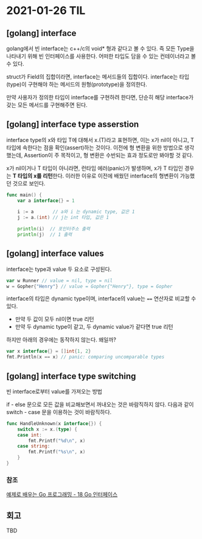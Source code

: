 # 2021-01-26 TIL
## [golang] interface
golang에서 빈 interface는 c++/c의 void* 형과 같다고 볼 수 있다. 즉 모든 Type을 나타내기 위해 빈 인터페이스를 사용한다. 어떠한 타입도 담을 수 있는 컨테이너라고 볼 수 있다.

struct가 Field의 집합이라면, interface는 메서드들의 집합이다. interface는 타입(type)이 구현해야 하는 메서드의 원형(prototype)을 정의한다. 

만약 사용자가 정의한 타입이 interface를 구현하려 한다면, 단순히 해당 interface가 갖는 모든 메서드를 구현해주면 된다. 

## [golang] interface type asserstion
interface type의 x와 타입 T에 대해서 x.(T)라고 표현하면, 이는 x가 nil이 아니고, T 타입에 속한다는 점을 확인(assert)하는 것이다. 이전에 형 변환을 위한 방법으로 생각했는데, Assertion이 주 목적이고, 형 변환은 수반되는 효과 정도로만 봐야할 것 같다. 

x가 nil이거나 T 타입이 아니라면, 런타임 에러(panic)가 발생하며, x가 T 타입인 경우는 **T 타입의 x를 리턴**한다. 이러한 이유로 이전에 배웠던 interface의 형변환이 가능했던 것으로 보인다. 

```go
func main() {
    var a interface{} = 1
 
    i := a       // a와 i 는 dynamic type, 값은 1
    j := a.(int) // j는 int 타입, 값은 1
 
    println(i)  // 포인터주소 출력
    println(j)  // 1 출력
```

## [golang] interface values
interface는 type과 value 두 요소로 구성된다. 

```go
var w Runner // value = nil, type = nil
w = Gopher{"Henry"} // value = Gopher{"Henry"}, type = Gopher
```

interface의 타입은 dynamic type이며, interface의 value는 `==` 연산자로 비교할 수 있다.

- 만약 두 값이 모두 nil이면 true 리턴
- 만약 두 dynamic type이 같고, 두 dynamic value가 같다면 true 리턴

하지만 아래의 경우에는 동작하지 않는다. 왜일까?
```go
var x interface{} = []int{1, 2}
fmt.Println(x == x) // panic: comparing uncomparable types
```

## [golang] interface type switching
빈 interface로부터 value를 가져오는 방법

if - else 문으로 모든 값을 비교해보면서 꺼내오는 것은 바람직하지 않다. 다음과 같이 switch - case 문을 이용하는 것이 바람직하다.

```go
func HandleUnknown(x interface{}) {
    switch x := x.(type) {
    case int:
        fmt.Printf("%d\n", x)
    case string:
        fmt.Printf("%s\n", x)
    }
}
```

### 참조
[예제로 배우는 Go 프로그래밍 - 18 Go 인터페이스](http://golang.site/go/article/18-Go-%EC%9D%B8%ED%84%B0%ED%8E%98%EC%9D%B4%EC%8A%A4)

## 회고
TBD